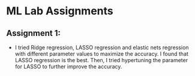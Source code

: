 # ML Lab Assignments
## Assignment 1:
- I tried Ridge regression, LASSO regression and elastic nets regression with different parameter values to maximize the accuracy. I found that LASSO regression is the best. Then, I tried hypertuning the parameter for LASSO to further improve the accuracy.
